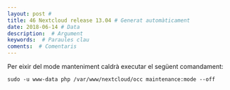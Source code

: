 ```yaml
---
layout: post #
title: 46 Nextcloud release 13.04 # Generat automàticament
date: 2018-06-14 # Data
description:  # Argument
keywords:  # Paraules clau
coments:  # Comentaris
---
```


Per eixir del mode manteniment caldrà executar el següent comandament:

```
sudo -u www-data php /var/www/nextcloud/occ maintenance:mode --off
```


